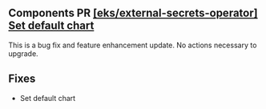 ## Components PR [[eks/external-secrets-operator] Set default chart](https://github.com/cloudposse/terraform-aws-components/pull/856)

This is a bug fix and feature enhancement update.
No actions necessary to upgrade.

## Fixes
* Set default chart 
